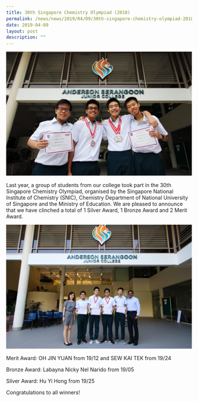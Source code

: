 ```yaml
---
title: 30th Singapore Chemistry Olympiad (2018)
permalink: /news/news/2019/04/09/30th-singapore-chemistry-olympiad-2018/
date: 2019-04-09
layout: post
description: ""
---
```


![](/images/A4-You-Kailun-1024x683.jpg)

Last year, a group of students from our college took part in the 30th Singapore Chemistry Olympiad, organised by the Singapore National Institute of Chemistry (SNIC), Chemistry Department of National University of Singapore and the Ministry of Education. We are pleased to announce that we have clinched a total of 1 Silver Award, 1 Bronze Award and 2 Merit Award.

![](/images/A3-You-Kailun.jpg)

Merit Award: OH JIN YUAN from 19/12 and SEW KAI TEK from 19/24

Bronze Award: Labayna Nicky Nel Narido from 19/05

Silver Award: Hu Yi Hong from 19/25

Congratulations to all winners!